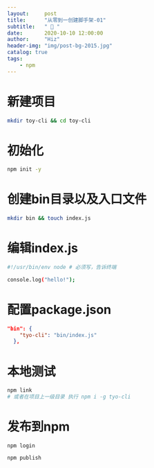 ```yaml
---
layout:     post
title:      "从零到一创建脚手架-01"
subtitle:   " 📄 "
date:       2020-10-10 12:00:00
author:     "Hiz"
header-img: "img/post-bg-2015.jpg"
catalog: true
tags:
    - npm
---
```


# 新建项目

```bash
mkdir toy-cli && cd toy-cli
```

# 初始化

```bash
npm init -y
```

# 创建bin目录以及入口文件

```bash
mkdir bin && touch index.js
```

# 编辑index.js

```bash
#!/usr/bin/env node # 必须写，告诉终端

console.log("hello!");
```

# 配置package.json

```json
"bin": {
    "tyo-cli": "bin/index.js"
  },
```

# 本地测试
```bash
npm link
# 或者在项目上一级目录 执行 npm i -g tyo-cli
```

# 发布到npm
```
npm login 

npm publish
```